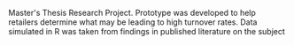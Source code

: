 Master's Thesis Research Project. Prototype was developed to help retailers determine what may be leading to high turnover rates. Data simulated in R was taken from findings in published literature on the subject
